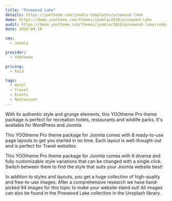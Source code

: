 ```yaml
---
title: "Pinewood Lake"
details: https://yootheme.com/joomla-templates/pinewood-lake
demo: https://demo.yootheme.com/themes/joomla/2018/pinewood-lake
audit: https://demo.yootheme.com/themes/joomla/2018/pinewood-lake/index.php/news
date: 2018-09-10

cms: 
  - Joomla

provider:
  - YOOtheme

pricing:
  - Paid

tags:
  - Hotel
  - Travel
  - Events
  - Restaurant
---
```


With its authentic style and grunge elements, this YOOtheme Pro theme package is perfect for recreation hotels, restaurants and wildlife parks. It's available for WordPress and Joomla.

This YOOtheme Pro theme package for Joomla comes with 8 ready-to-use page layouts to get you started in no time. Each layout is well-thought-out and is perfect for Travel websites.

This YOOtheme Pro theme package for Joomla comes with 6 diverse and fully customizable style variations that can be changed with a single click. Switch between them to find the style that suits your Joomla website best!

In addition to styles and layouts, you get a huge collection of high-quality and free-to-use images. After a comprehensive research we have hand-picked 94 images for this topic to make your website stand out! All images can also be found in the Pinewood Lake collection in the Unsplash library.
